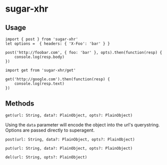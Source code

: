 # sugar-xhr

## Usage

```
import { post } from 'sugar-xhr'
let options =  { headers: { 'X-Foo': 'bar' } }

post('http://foobar.com', { foo: 'bar' }, opts).then(function(resp) {
	console.log(resp.body)
})
```

```
import get from 'sugar-xhr/get'

get('http://google.com').then(function(resp) {
	console.log(resp.text)
})
```

## Methods

`get(url: String, data?: PlainObject, opts?: PlainObject)`

Using the `data` parameter will encode the object into the url's querystring.
Options are passed directly to superagent. 

`post(url: String, data?: PlainObject, opts?: PlainObject)`

`put(url: String, data?: PlainObject, opts?: PlainObject)`

`del(url: String, opts?: PlainObject)`